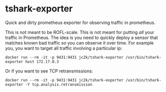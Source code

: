 # tshark-exporter

Quick and dirty prometheus exporter for observing traffic in prometheus.

This is not meant to be ROFL-scale. This is not meant for putting *all* your traffic in Prometheus. The idea is you need to quickly deploy a sensor that matches known bad traffic so you can observe it over time. For example you, you want to target all traffic involving a particular ip:

```
docker run --rm -it -p 9431:9431 jc2k/tshark-exporter /usr/bin/tshark-exporter host 172.17.0.3
```

Or if you want to see TCP retransmissions:

```
docker run --rm -it -p 9431:9431 jc2k/tshark-exporter /usr/bin/tshark-exporter -Y tcp.analysis.retransmission
```
